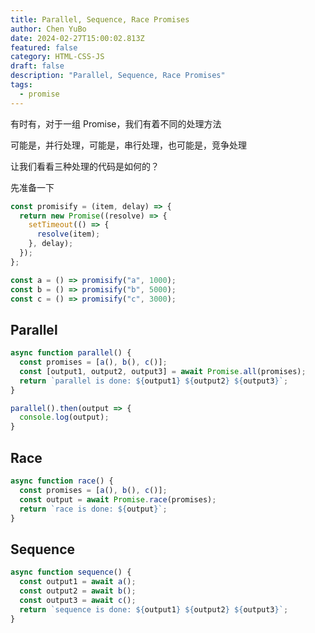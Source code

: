 ```yaml
---
title: Parallel, Sequence, Race Promises
author: Chen YuBo
date: 2024-02-27T15:00:02.813Z
featured: false
category: HTML-CSS-JS
draft: false
description: "Parallel, Sequence, Race Promises"
tags:
  - promise
---
```


有时有，对于一组 Promise，我们有着不同的处理方法

可能是，并行处理，可能是，串行处理，也可能是，竞争处理

让我们看看三种处理的代码是如何的？

先准备一下

```js
const promisify = (item, delay) => {
  return new Promise((resolve) => {
    setTimeout(() => {
      resolve(item);
    }, delay);
  });
};

const a = () => promisify("a", 1000);
const b = () => promisify("b", 5000);
const c = () => promisify("c", 3000);
```

## Parallel

```js
async function parallel() {
  const promises = [a(), b(), c()];
  const [output1, output2, output3] = await Promise.all(promises);
  return `parallel is done: ${output1} ${output2} ${output3}`;
}

parallel().then(output => {
  console.log(output);
}
```

## Race

```js
async function race() {
  const promises = [a(), b(), c()];
  const output = await Promise.race(promises);
  return `race is done: ${output}`;
}
```

## Sequence

```js
async function sequence() {
  const output1 = await a();
  const output2 = await b();
  const output3 = await c();
  return `sequence is done: ${output1} ${output2} ${output3}`;
}
```
